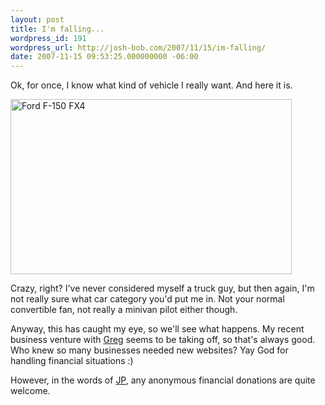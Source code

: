 ```yaml
---
layout: post
title: I'm falling...
wordpress_id: 191
wordpress_url: http://josh-bob.com/2007/11/15/im-falling/
date: 2007-11-15 09:53:25.000000000 -06:00
---
```

Ok, for once, I know what kind of vehicle I really want. And here it is.

<img src="http://www.josh-bob.com/fx4.jpg" title="Ford F-150 FX4" alt="Ford F-150 FX4" height="280" width="450" />

Crazy, right? I've never considered myself a truck guy, but then again, I'm not really sure what car category you'd put me in. Not your normal convertible fan, not really a minivan pilot either though.

Anyway, this has caught my eye, so we'll see what happens. My recent business venture with <a href="http://grissmithers.blogspot.com/">Greg</a> seems to be taking off, so that's always good. Who knew so many businesses needed new websites? Yay God for handling financial situations :)

However, in the words of <a href="http://jpbrumfield.com">JP</a>, any anonymous financial donations are quite welcome.
